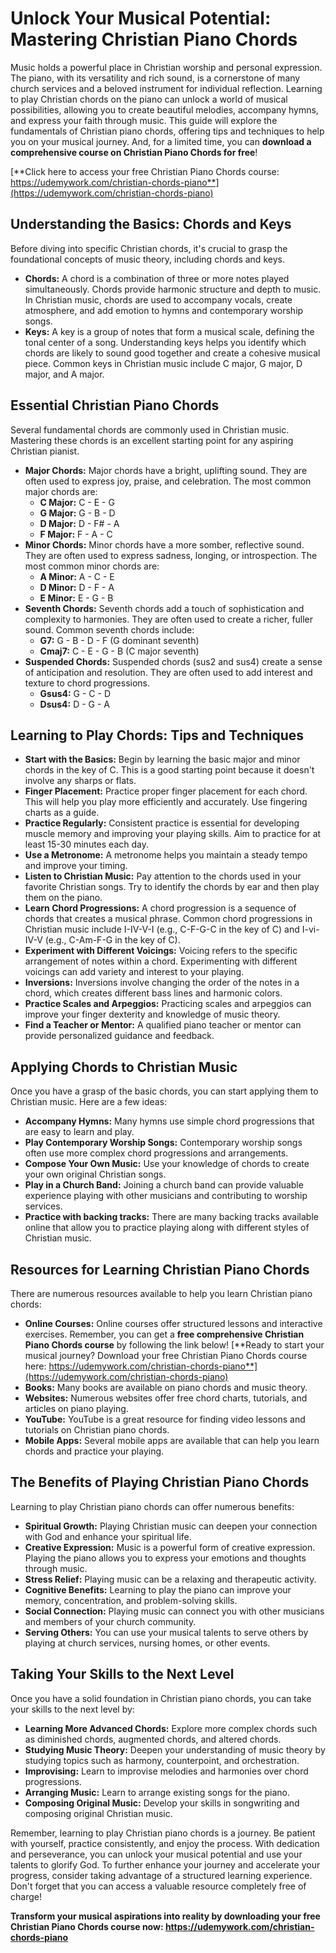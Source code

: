 # Unlock Your Musical Potential: Mastering Christian Piano Chords

Music holds a powerful place in Christian worship and personal expression. The piano, with its versatility and rich sound, is a cornerstone of many church services and a beloved instrument for individual reflection. Learning to play Christian chords on the piano can unlock a world of musical possibilities, allowing you to create beautiful melodies, accompany hymns, and express your faith through music. This guide will explore the fundamentals of Christian piano chords, offering tips and techniques to help you on your musical journey. And, for a limited time, you can **download a comprehensive course on Christian Piano Chords for free**!

[**Click here to access your free Christian Piano Chords course: https://udemywork.com/christian-chords-piano**](https://udemywork.com/christian-chords-piano)

## Understanding the Basics: Chords and Keys

Before diving into specific Christian chords, it's crucial to grasp the foundational concepts of music theory, including chords and keys.

*   **Chords:** A chord is a combination of three or more notes played simultaneously. Chords provide harmonic structure and depth to music. In Christian music, chords are used to accompany vocals, create atmosphere, and add emotion to hymns and contemporary worship songs.
*   **Keys:** A key is a group of notes that form a musical scale, defining the tonal center of a song. Understanding keys helps you identify which chords are likely to sound good together and create a cohesive musical piece. Common keys in Christian music include C major, G major, D major, and A major.

## Essential Christian Piano Chords

Several fundamental chords are commonly used in Christian music. Mastering these chords is an excellent starting point for any aspiring Christian pianist.

*   **Major Chords:** Major chords have a bright, uplifting sound. They are often used to express joy, praise, and celebration. The most common major chords are:
    *   **C Major:** C - E - G
    *   **G Major:** G - B - D
    *   **D Major:** D - F# - A
    *   **F Major:** F - A - C
*   **Minor Chords:** Minor chords have a more somber, reflective sound. They are often used to express sadness, longing, or introspection. The most common minor chords are:
    *   **A Minor:** A - C - E
    *   **D Minor:** D - F - A
    *   **E Minor:** E - G - B
*   **Seventh Chords:** Seventh chords add a touch of sophistication and complexity to harmonies. They are often used to create a richer, fuller sound. Common seventh chords include:
    *   **G7:** G - B - D - F (G dominant seventh)
    *   **Cmaj7:** C - E - G - B (C major seventh)
*   **Suspended Chords:** Suspended chords (sus2 and sus4) create a sense of anticipation and resolution. They are often used to add interest and texture to chord progressions.
    *   **Gsus4:** G - C - D
    *   **Dsus4:** D - G - A

## Learning to Play Chords: Tips and Techniques

*   **Start with the Basics:** Begin by learning the basic major and minor chords in the key of C. This is a good starting point because it doesn't involve any sharps or flats.
*   **Finger Placement:** Practice proper finger placement for each chord. This will help you play more efficiently and accurately. Use fingering charts as a guide.
*   **Practice Regularly:** Consistent practice is essential for developing muscle memory and improving your playing skills. Aim to practice for at least 15-30 minutes each day.
*   **Use a Metronome:** A metronome helps you maintain a steady tempo and improve your timing.
*   **Listen to Christian Music:** Pay attention to the chords used in your favorite Christian songs. Try to identify the chords by ear and then play them on the piano.
*   **Learn Chord Progressions:** A chord progression is a sequence of chords that creates a musical phrase. Common chord progressions in Christian music include I-IV-V-I (e.g., C-F-G-C in the key of C) and I-vi-IV-V (e.g., C-Am-F-G in the key of C).
*   **Experiment with Different Voicings:** Voicing refers to the specific arrangement of notes within a chord. Experimenting with different voicings can add variety and interest to your playing.
*   **Inversions:** Inversions involve changing the order of the notes in a chord, which creates different bass lines and harmonic colors.
*   **Practice Scales and Arpeggios:** Practicing scales and arpeggios can improve your finger dexterity and knowledge of music theory.
*   **Find a Teacher or Mentor:** A qualified piano teacher or mentor can provide personalized guidance and feedback.

## Applying Chords to Christian Music

Once you have a grasp of the basic chords, you can start applying them to Christian music. Here are a few ideas:

*   **Accompany Hymns:** Many hymns use simple chord progressions that are easy to learn and play.
*   **Play Contemporary Worship Songs:** Contemporary worship songs often use more complex chord progressions and arrangements.
*   **Compose Your Own Music:** Use your knowledge of chords to create your own original Christian songs.
*   **Play in a Church Band:** Joining a church band can provide valuable experience playing with other musicians and contributing to worship services.
*   **Practice with backing tracks:** There are many backing tracks available online that allow you to practice playing along with different styles of Christian music.

## Resources for Learning Christian Piano Chords

There are numerous resources available to help you learn Christian piano chords:

*   **Online Courses:** Online courses offer structured lessons and interactive exercises.  Remember, you can get a **free comprehensive Christian Piano Chords course** by following the link below!
[**Ready to start your musical journey? Download your free Christian Piano Chords course here: https://udemywork.com/christian-chords-piano**](https://udemywork.com/christian-chords-piano)
*   **Books:** Many books are available on piano chords and music theory.
*   **Websites:** Numerous websites offer free chord charts, tutorials, and articles on piano playing.
*   **YouTube:** YouTube is a great resource for finding video lessons and tutorials on Christian piano chords.
*   **Mobile Apps:** Several mobile apps are available that can help you learn chords and practice your playing.

## The Benefits of Playing Christian Piano Chords

Learning to play Christian piano chords can offer numerous benefits:

*   **Spiritual Growth:** Playing Christian music can deepen your connection with God and enhance your spiritual life.
*   **Creative Expression:** Music is a powerful form of creative expression. Playing the piano allows you to express your emotions and thoughts through music.
*   **Stress Relief:** Playing music can be a relaxing and therapeutic activity.
*   **Cognitive Benefits:** Learning to play the piano can improve your memory, concentration, and problem-solving skills.
*   **Social Connection:** Playing music can connect you with other musicians and members of your church community.
*   **Serving Others:** You can use your musical talents to serve others by playing at church services, nursing homes, or other events.

## Taking Your Skills to the Next Level

Once you have a solid foundation in Christian piano chords, you can take your skills to the next level by:

*   **Learning More Advanced Chords:** Explore more complex chords such as diminished chords, augmented chords, and altered chords.
*   **Studying Music Theory:** Deepen your understanding of music theory by studying topics such as harmony, counterpoint, and orchestration.
*   **Improvising:** Learn to improvise melodies and harmonies over chord progressions.
*   **Arranging Music:** Learn to arrange existing songs for the piano.
*   **Composing Original Music:** Develop your skills in songwriting and composing original Christian music.

Remember, learning to play Christian piano chords is a journey. Be patient with yourself, practice consistently, and enjoy the process. With dedication and perseverance, you can unlock your musical potential and use your talents to glorify God. To further enhance your journey and accelerate your progress, consider taking advantage of a structured learning experience.  Don't forget that you can access a valuable resource completely free of charge!

**Transform your musical aspirations into reality by downloading your free Christian Piano Chords course now: https://udemywork.com/christian-chords-piano**
